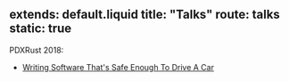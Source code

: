 extends: default.liquid
title: "Talks"
route: talks
static: true
---

PDXRust 2018:
* [Writing Software That's Safe Enough  To Drive A Car](talks/2018/writing_software_safe_enough_pdxrust_jul_2018.pdf)
